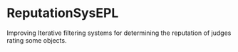 # ReputationSysEPL
Improving Iterative filtering systems for determining the reputation of judges rating some objects.
